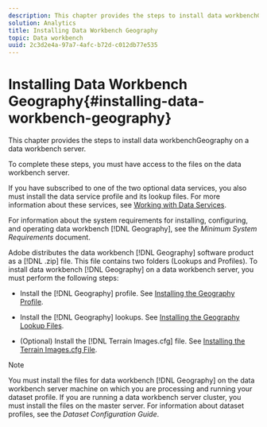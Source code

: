```yaml
---
description: This chapter provides the steps to install data workbenchGeography on a data workbench server.
solution: Analytics
title: Installing Data Workbench Geography
topic: Data workbench
uuid: 2c3d2e4a-97a7-4afc-b72d-c012db77e535
---
```


# Installing Data Workbench Geography{#installing-data-workbench-geography}

This chapter provides the steps to install data workbenchGeography on a data workbench server.

 To complete these steps, you must have access to the files on the data workbench server.

If you have subscribed to one of the two optional data services, you also must install the data service profile and its lookup files. For more information about these services, see [Working with Data Services](../../../home/c-geo-oview/c-wk-data-svcs/c-wk-data-svcs.md).

For information about the system requirements for installing, configuring, and operating data workbench [!DNL Geography], see the *Minimum System Requirements* document.

Adobe distributes the data workbench [!DNL Geography] software product as a [!DNL .zip] file. This file contains two folders (Lookups and Profiles). To install data workbench [!DNL Geography] on a data workbench server, you must perform the following steps:

* Install the [!DNL Geography] profile. See [Installing the Geography Profile](../../../home/c-geo-oview/c-inst-geo/t-inst-geo-prof.md). 

* Install the [!DNL Geography] lookups. See [Installing the Geography Lookup Files](../../../home/c-geo-oview/c-inst-geo/t-inst-lkp-files.md). 

* (Optional) Install the [!DNL Terrain Images.cfg] file. See [Installing the Terrain Images.cfg File](../../../home/c-geo-oview/c-inst-geo/t-inst-trn-imgs-file.md).

>[!NOTE]
>
>You must install the files for data workbench [!DNL Geography] on the data workbench server machine on which you are processing and running your dataset profile. If you are running a data workbench server cluster, you must install the files on the master server. For information about dataset profiles, see the *Dataset Configuration Guide*.
